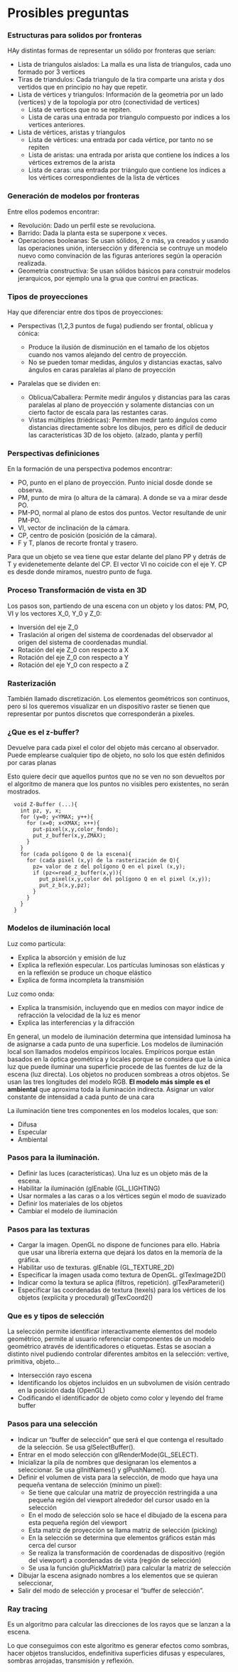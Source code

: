 # Prosibles preguntas

### Estructuras para solidos por fronteras
HAy distintas formas de representar un sólido por fronteras que serían:
  - Lista de triangulos aislados: La malla es una lista de triangulos, cada uno formado por 3 vertices
  - Tiras de triandulos: Cada triangulo de la tira comparte una arista y dos vertidos que en principio no hay que repetir.
  - Lista de vértices y triangulos: Información de la geometria por un lado (vertices) y de la topología por otro (conectividad de vertices)
    - Lista de vertices que no se repiten.
    - Lista de caras una entrada por triangulo compuesto por indices a los vertices anteriores.
  - Lista de vértices, aristas y triangulos
    - Lista de vértices: una entrada por cada vértice, por tanto no se repiten
    - Lista de aristas: una entrada por arista que contiene los índices a los vértices extremos de la arista
    - Lista de caras: una entrada por triángulo que contiene los índices a los vértices correspondientes de la lista de vértices

### Generación de modelos por fronteras
Entre ellos podemos encontrar:
  - Revolución: Dado un perfil este se revoluciona.
  - Barrido: Dada la planta esta se superpone x veces.
  - Operaciones booleanas: Se usan sólidos, 2 o más, ya creados y usando las operaciones unión, intersección y diferencia se contruye un modelo nuevo como convinación de las figuras anteriores según la operación realizada.
  - Geometría constructiva: Se usan sólidos básicos para construir modelos jerarquicos, por ejemplo una la grua que contruí en practicas.

### Tipos de proyecciones
Hay que diferenciar entre dos tipos de proyecciones:
  - Perspectivas (1,2,3 puntos de fuga) pudiendo ser frontal, oblicua y cónica:
    - Produce la ilusión de disminución en el tamaño de los objetos cuando nos vamos alejando del centro de proyección.
    - No se pueden tomar medidas, ángulos y distancias exactas, salvo ángulos en caras paralelas al plano de proyección

  - Paralelas que se dividen en:
    - Oblicua/Caballera: Permite medir ángulos y distancias para las caras paralelas al plano de proyección y solamente distancias con un cierto factor de escala para las restantes caras.
    - Vistas múltiples (triédricas): Permiten medir tanto ángulos como distancias directamente sobre los dibujos, pero es difícil de deducir las características 3D de los objeto. (alzado, planta y perfil)

### Perspectivas definiciones
En la formación de una perspectiva podemos encontrar:
  - PO, punto en el plano de proyección. Punto inicial dosde donde se observa.
  - PM, punto de mira (o altura de la cámara). A donde se va a mirar desde PO.
  - PM-PO, normal al plano de estos dos puntos. Vector resultande de unir PM-PO.
  - VI, vector de inclinación de la cámara.
  - CP, centro de posición (posición de la cámara).
  - F y T, planos de recorte frontal y trasero.

Para que un objeto se vea tiene que estar delante del plano PP y detrás de T y evidenetemente delante del CP. El vector VI no coicide con el eje Y. CP es desde donde miramos, nuestro punto de fuga.

### Proceso Transformación de vista en 3D
Los pasos son, partiendo de una escena con un objeto y los datos: PM, PO, VI y los vectores X_0, Y_0 y Z_0:
  - Inversión del eje Z_0
  - Traslación al origen del sistema de coordenadas del observador al origen del sistema de coordenadas mundial.
  - Rotación del eje Z_0 con respecto a X
  - Rotación del eje Z_0 con respecto a Y
  - Rotación del eje Y_0 con respecto a Z

### Rasterización
También llamado discretización. Los elementos geométricos son continuos, pero si los queremos visualizar en un dispositivo raster se tienen que representar por puntos discretos que corresponderán a pixeles.

### ¿Que es el z-buffer?
Devuelve para cada pixel el color del objeto más cercano al observador. Puede emplearse cualquier tipo de objeto, no solo los que estén definidos por caras planas

Esto quiere decir que aquellos puntos que no se ven no son devueltos por el algoritmo de manera que los puntos no visibles pero existentes, no serán mostrados.

      void Z-Buffer (...){
        int pz, y, x;
        for (y=0; y<YMAX; y++){
          for (x=0; x<XMAX; x++){
            put-pixel(x,y,color_fondo);
            put_z_buffer(x,y,ZMAX);
          }
        }
        for (cada polígono Q de la escena){
          for (cada pixel (x,y) de la rasterización de Q){
            pz= valor de z del polígono Q en el pixel (x,y);
            if (pz<=read_z_buffer(x,y)){
              put_pixel(x,y,color del polígono Q en el pixel (x,y));
              put_z_b(x,y,pz);
            }
          }
        }
      }


### Modelos de iluminación local
Luz como partícula:
  - Explica la absorción y emisión de luz
  - Explica la reflexión especular. Los partículas luminosas son elásticas y en la reflexión se produce un choque elástico
  - Explica de forma incompleta la transmisión

Luz como onda:
  - Explica la transmisión, incluyendo que en medios con mayor índice de refracción la velocidad de la luz es menor
  - Explica las interferencias y la difracción

En general, un modelo de iluminación determina que intensidad luminosa ha de asignarse a cada punto de una superficie. Los modelos de iluminación local son llamados modelos empíricos locales. Empíricos porque están basados en la óptica geométrica y locales porque se considera que la única luz que puede iluminar una superficie procede de las fuentes de luz de la escena (luz directa). Los objetos no producen sombreas a otros objetos. Se usan las tres longitudes del modelo RGB. **El modelo más simple es el ambiental** que aproxima toda la iluminación indirecta. Asignar un valor constante de intensidad a cada punto de una cara

La iluminación tiene tres componentes en los modelos locales, que son:
  - Difusa
  - Especular
  - Ambiental

### Pasos para la iluminación.
  - Definir las luces (características). Una luz es un objeto más de la escena.
  - Habilitar la iluminación (glEnable (GL_LIGHTING)
  - Usar normales a las caras o a los vértices según el modo de suavizado
  - Definir los materiales de los objetos
  - Cambiar el modelo de iluminación

### Pasos para las texturas
  - Cargar la imagen. OpenGL no dispone de funciones para ello. Habría que usar una librería externa que dejará los datos en la memoría de la gráfica.
  - Habilitar uso de texturas. glEnable (GL_TEXTURE_2D)
  - Especificar la imagen usada como textura de OpenGL. glTexImage2D()
  - Indicar como la textura se aplica (filtros, repetición). glTexParameteri()
  - Especificar las coordenadas de textura (texels) para los vértices de los objetos (explícita y procedural) glTexCoord2()

### Que es y tipos de selección
La selección permite identificar interactivamente elementos del modelo geométrico, permite al usuario referenciar componentes de un modelo geométrico através de identificadores o etiquetas. Estas se asocian a distinto nivel pudiendo controlar diferentes ambitos en la selección: vertive, primitiva, objeto...

  - Intersección rayo escena
  - Identificando los objetos incluidos en un subvolumen de visión centrado en la posición dada (OpenGL)
  - Codificando el identificador de objeto como color y leyendo del frame buffer

### Pasos para una selección
  - Indicar un “buffer de selección” que será el que contenga el resultado de la selección. Se usa glSelectBuffer().
  - Entrar en el modo selección con glRenderMode(GL_SELECT).
  - Inicializar la pila de nombres que designaran los elementos a seleccionar. Se usa glInitNames() y glPushName().
  - Definir el volumen de vista para la selección, de modo que haya una pequeña ventana de selección (mínimo un píxel):
    - Se tiene que calcular una matriz de proyección restringida a una pequeña región del viewport alrededor del cursor usado en la selección
    - En el modo de selección solo se hace el dibujado de la escena para esta pequeña región del viewport
    - Esta matriz de proyección se llama matriz de selección (picking)
    - En la selección se determina que elementos gráficos están más cerca del cursor
    - Se realiza la transformación de coordenadas de dispositivo (región del viewport) a coordenadas de vista (región de selección)
    - Se usa la función gluPickMatrix() para calcular la matriz de selección
  - Dibujar la escena asignado nombres a los elementos que se quieran seleccionar,
  - Salir del modo de selección y procesar el “buffer de selección”.

### Ray tracing
Es un algoritmo para calcular las direcciones de los rayos que se lanzan a la
escena.

Lo que conseguimos con este algoritmo es generar efectos como sombras, hacer objetos translucidos, endefinitiva superficies difusas y especulares, sombras arrojadas,
transmisión y reflexión.
